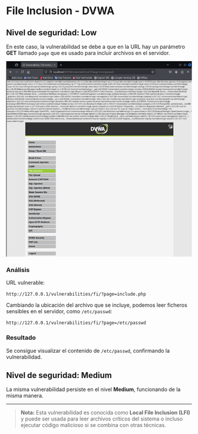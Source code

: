 # File Inclusion - DVWA

## Nivel de seguridad: Low

En este caso, la vulnerabilidad se debe a que en la URL hay un parámetro **GET** llamado `page` que es usado para incluir archivos en el servidor.

![File Inclusion - Nivel Low](assets/file_inclusion_low.png)

### Análisis

URL vulnerable:
```url
http://127.0.0.1/vulnerabilities/fi/?page=include.php
```

Cambiando la ubicación del archivo que se incluye, podemos leer ficheros sensibles en el servidor, como `/etc/passwd`:

```url
http://127.0.0.1/vulnerabilities/fi/?page=/etc/passwd
```

### Resultado

Se consigue visualizar el contenido de `/etc/passwd`, confirmando la vulnerabilidad.

## Nivel de seguridad: Medium

La misma vulnerabilidad persiste en el nivel **Medium**, funcionando de la misma manera.

---

> **Nota:** Esta vulnerabilidad es conocida como **Local File Inclusion (LFI)** y puede ser usada para leer archivos críticos del sistema o incluso ejecutar código malicioso si se combina con otras técnicas.
